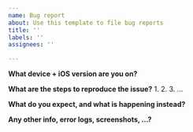 ```yaml
---
name: Bug report
about: Use this template to file bug reports
title: ''
labels: ''
assignees: ''

---
```


**What device + iOS version are you on?**


**What are the steps to reproduce the issue?**
1.
2.
3.
...

**What do you expect, and what is happening instead?**


**Any other info, error logs, screenshots, ...?**
